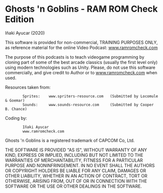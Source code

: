 # Ghosts 'n Goblins - RAM ROM Check Edition
Iñaki Ayucar (2020)

This software is provided for non-commercial, TRAINING PURPOSES ONLY, as reference material for the online Video Podcast: www.ramromcheck.com 

The purpose of this podcasts is to teach videogame programming by cloning part of some of the best arcade classics (usually the first level only) using modern technologies 
such as Unity. Please, do not use this software commercially, and give credit to Author or to www.ramromcheck.com when used. 

Resources taken from:
			
			Sprites:	www.spriters-resource.com	(Submitted by Locomule & Goemar)
			Sounds:		www.sounds-resource.com		(Submitted by Cooper B. Chance)


Coding by: 

			Iñaki Ayucar
			www.ramromcheck.com

Ghosts 'n Goblins is a registered trademark of CAPCOM Co, Ltd.

THE SOFTWARE IS PROVIDED "AS IS", WITHOUT WARRANTY OF ANY KIND, EXPRESS OR IMPLIED, INCLUDING BUT NOT LIMITED TO THE WARRANTIES OF MERCHANTABILITY, 
FITNESS FOR A PARTICULAR PURPOSE AND NONINFRINGEMENT. IN NO EVENT SHALL THE AUTHORS OR COPYRIGHT HOLDERS BE LIABLE FOR ANY CLAIM, DAMAGES OR OTHER LIABILITY, 
WHETHER IN AN ACTION OF CONTRACT, TORT OR OTHERWISE, ARISING FROM, OUT OF OR IN CONNECTION WITH THE SOFTWARE OR THE USE OR OTHER DEALINGS IN THE SOFTWARE.
